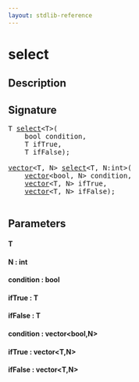 ```yaml
---
layout: stdlib-reference
---
```


# select

## Description





## Signature 

<pre>
T <a href="/stdlib-reference/global-decls/select">select</a>&lt;T&gt;(
    <span class="code_keyword">bool</span> <span class='code_param'>condition</span>,
    T <span class='code_param'>ifTrue</span>,
    T <span class='code_param'>ifFalse</span>);

<a href="/stdlib-reference/types/vector/index" class="code_type">vector</a>&lt;T, N&gt; <a href="/stdlib-reference/global-decls/select">select</a>&lt;T, N:<span class="code_keyword">int</span>&gt;(
    <a href="/stdlib-reference/types/vector/index" class="code_type">vector</a>&lt;<span class="code_keyword">bool</span>, N&gt; <span class='code_param'>condition</span>,
    <a href="/stdlib-reference/types/vector/index" class="code_type">vector</a>&lt;T, N&gt; <span class='code_param'>ifTrue</span>,
    <a href="/stdlib-reference/types/vector/index" class="code_type">vector</a>&lt;T, N&gt; <span class='code_param'>ifFalse</span>);

</pre>

## Parameters

#### T
#### N : int
#### condition : bool
#### ifTrue : T
#### ifFalse : T
#### condition : vector\<bool,N\>
#### ifTrue : vector\<T,N\>
#### ifFalse : vector\<T,N\>

